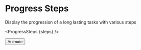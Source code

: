 <script lang="ts">
    import ProgressSteps from "$lib/components/ProgressSteps.svelte";

    let steps = [{
        step: "1",
        text: "Connection with sale canister",
        state: "completed"
    },{
        step: "2",
        text: "Sending tokens",
        state: "completed"
    },{
        step: "3",
        text: "Confirming your participation...",
        state: "in_progress"
    },{
        step: "4",
        text: "Updating your data",
        state: "next"
    }];

    const animate = () => {
    steps = [
                steps[0], steps[1], {   
    ...steps[2],
    state: "completed"
                }, {
    ...steps[3],
    state: "in_progress"
}
            ];

        setTimeout(() => {
            steps = [
                steps[0], steps[1], steps[2], {   
    ...steps[3],
    state: "completed"
                }
            ];
        }, 2500);
    }
</script>

# Progress Steps

Display the progression of a long lasting tasks with various steps

<ProgressSteps {steps} />

<button on:click={animate} class="primary">Animate</button>
